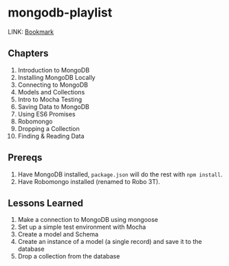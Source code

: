 # mongodb-playlist

LINK: [Bookmark](https://www.youtube.com/watch?v=fUT4z1eQ6kM&list=PL4cUxeGkcC9jpvoYriLI0bY8DOgWZfi6u&index=10)

## Chapters

1. Introduction to MongoDB
2. Installing MongoDB Locally
3. Connecting to MongoDB
4. Models and Collections
5. Intro to Mocha Testing
6. Saving Data to MongoDB
7. Using ES6 Promises
8. Robomongo
9. Dropping a Collection
10. Finding & Reading Data

## Prereqs

1. Have MongoDB installed, `package.json` will do the rest with `npm install`.
2. Have Robomongo installed (renamed to Robo 3T).

## Lessons Learned

1. Make a connection to MongoDB using mongoose
2. Set up a simple test environment with Mocha
3. Create a model and Schema
4. Create an instance of a model (a single record) and save it to the database
5. Drop a collection from the database
